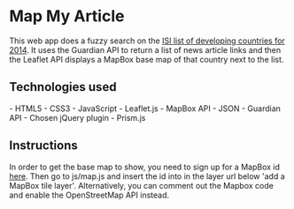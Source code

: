 <h1>Map My Article</h1>

This web app does a fuzzy search on the <a href="http://www.isi-web.org/component/content/article/5-root/root/81-developing">ISI list of developing countries for 2014</a>. It uses the Guardian API to return a list of news article links and then the Leaflet API displays a MapBox base map of that country next to the list.

<h2>Technologies used</h2>
- HTML5
- CSS3
- JavaScript
- Leaflet.js
- MapBox API
- JSON
- Guardian API
- Chosen jQuery plugin
- Prism.js

<h2>Instructions</h2>

In order to get the base map to show, you need to sign up for a MapBox id <a href="https://www.mapbox.com/developers/api/">here</a>. Then go to js/map.js and insert the id into in the layer url below 'add a MapBox tile layer'. Alternatively, you can comment out the Mapbox code and enable the OpenStreetMap API instead.